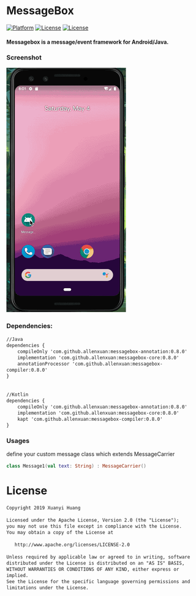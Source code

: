 # MessageBox
[![Platform](https://img.shields.io/badge/Platform-Android-green.svg)](https://developer.android.com/index.html)
[![License](https://img.shields.io/badge/Version-0.8.0-blue.svg)](https://jcenter.bintray.com/com/github/allenxuan/)
[![License](https://img.shields.io/badge/License-Apache%202.0-red.svg)](http://www.apache.org/licenses/LICENSE-2.0)

#### Messagebox is a message/event framework for Android/Java.

### Screenshot
![demo1](/screenshot/demo.gif)

### Dependencies:
```
//Java
dependencies {
    compileOnly 'com.github.allenxuan:messagebox-annotation:0.8.0'
    implementation 'com.github.allenxuan:messagebox-core:0.8.0'
    annotationProcessor 'com.github.allenxuan:messagebox-compiler:0.8.0'
}


//Kotlin
dependencies {
    compileOnly 'com.github.allenxuan:messagebox-annotation:0.8.0'
    implementation 'com.github.allenxuan:messagebox-core:0.8.0'
    kapt 'com.github.allenxuan:messagebox-compiler:0.8.0'
}
```

### Usages
define your custom message class which extends MessageCarrier
```kotlin
class Message1(val text: String) : MessageCarrier()
```


# License
```
Copyright 2019 Xuanyi Huang

Licensed under the Apache License, Version 2.0 (the "License");
you may not use this file except in compliance with the License.
You may obtain a copy of the License at

   http://www.apache.org/licenses/LICENSE-2.0

Unless required by applicable law or agreed to in writing, software
distributed under the License is distributed on an "AS IS" BASIS,
WITHOUT WARRANTIES OR CONDITIONS OF ANY KIND, either express or implied.
See the License for the specific language governing permissions and
limitations under the License.
```
